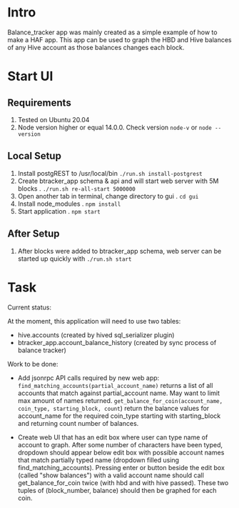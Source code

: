 # Intro

Balance_tracker app was mainly created as a simple example of how to make a HAF app. This app can be used to graph the HBD and Hive balances of any Hive account as those balances changes each block.

# Start UI

## Requirements

1. Tested on Ubuntu 20.04
2. Node version higher or equal 14.0.0. Check version `node-v` or `node --version`

## Local Setup

1. Install postgREST to /usr/local/bin `./run.sh install-postgrest`
2. Create btracker_app schema & api and will start web server with 5M blocks . `./run.sh re-all-start 5000000`
3. Open another tab in terminal, change directory to gui . `cd gui`
4. Install node_modules . `npm install`
5. Start application . `npm start`

## After Setup

1. After blocks were added to btracker_app schema, web server can be started up quickly with `./run.sh start`

# Task

Current status:

At the moment, this application will need to use two tables:

- hive.accounts (created by hived sql_serializer plugin)
- btracker_app.account_balance_history (created by sync process of balance tracker)

Work to be done:

- Add jsonrpc API calls required by new web app:
  `find_matching_accounts(partial_account_name)` returns a list of all accounts that match against partial_account name. May want to limit max amount of names returned.
  `get_balance_for_coin(account_name, coin_type, starting_block, count`) return the balance values for account_name for the required coin_type starting with starting_block and returning count number of balances.

- Create web UI that has an edit box where user can type name of account to graph. After some number of characters have been typed, dropdown should appear below edit box with possible account names that match partially typed name (dropdown filled using find_matching_accounts). Pressing enter or button beside the edit box (called "show balances") with a valid account name should call get_balance_for_coin twice (with hbd and with hive passed). These two tuples of (block_number, balance) should then be graphed for each coin.
